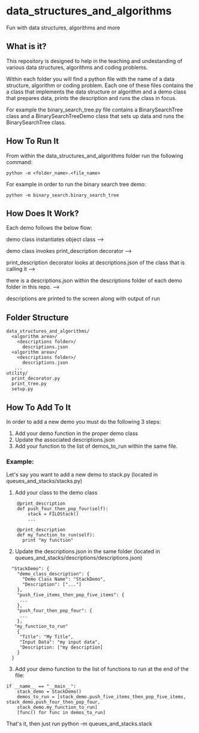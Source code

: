 # data_structures_and_algorithms
Fun with data structures, algorithms and more

## What is it?
This repository is designed to help in the teaching and undestanding of various data structures, algorithms and coding problems. 

Within each folder you will find a python file with the name of a data structure, algorithm or coding problem. Each one of these files
contains the a class that implements the data structure or algorithm and a demo class that prepares data, prints the description and
runs the class in focus. 

For example the binary_search_tree.py file contains a BinarySearchTree class and a BinarySearchTreeDemo class that sets up data and runs the
BinarySearchTree class. 

## How To Run It
From within the data_structures_and_algorithms folder run the following command:
```
python -m <folder_name>.<file_name>
```

For example in order to run the binary search tree demo:
```
python -m binary_search.binary_search_tree
```

## How  Does It Work?
Each demo follows the below flow: 

demo class instantiates object class --> 

demo class invokes print_description decorator -->

print_description decorator looks at descriptions.json of the class that is calling it -->

there is a descriptions.json within the descriptions folder of each demo folder in this repo. -->

descriptions are printed to the screen along with output of run

## Folder Structure
```
data_structures_and_algorithms/
  <algorithm area>/
    <descriptions folder>/
      descriptions.json
  <algorithm area>/
    <descriptions folder>/
      descriptions.json
   ...
utility/
  print_decorator.py
  print_tree.py
  setup.py
```

## How To Add To It
In order to add a new demo you must do the following 3 steps:
1) Add your demo function in the proper demo class
2) Update the associated descriptions.json
3) Add your function to the list of demos_to_run within the same file.

### Example: 
Let's say you want to add a new demo to stack.py (located in queues_and_stacks/stacks.py)
1) Add your class to the demo class
```
    @print_description
    def push_four_then_pop_four(self):
        stack = FILOStack()
        ...
            
    @print_description
    def my_function_to_run(self):
      print "my function"

```
2) Update the descriptions.json in the same folder (located in queues_and_stacks/descriptions/descriptions.json)
```
  "StackDemo": {
    "demo_class_description": {
      "Demo Class Name": "StackDemo",
      "Description": ["..."]
    },
    "push_five_items_then_pop_five_items": {
     ...
    },
    "push_four_then_pop_four": {
     ...
    },
   "my_function_to_run"
    {
     "Title": "My Title", 
     "Input Data": "my input data",
     "Description: ["my description]
    }
  }
```
3) Add your demo function to the list of functions to run at the end of the file:
```
if __name__ == "__main__":
    stack_demo = StackDemo()
    demos_to_run = [stack_demo.push_five_items_then_pop_five_items, stack_demo.push_four_then_pop_four,
    stack_demo.my_function_to_run]
    [func() for func in demos_to_run]
```
That's it, then just run python -m queues_and_stacks.stack





